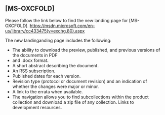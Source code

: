 ## [MS-OXCFOLD]
Please follow the link below to find the new landing page for [MS-OXCFOLD]. 
https://msdn.microsoft.com/en-us/library/cc433475(v=exchg.80).aspx

The new landinganding page includes the following:
- The ability to download the preview, published, and previous versions of the documents in PDF
- and .docx format.
- A short abstract describing the document.
- An RSS subscription.
- Published dates for each version.
- Revision type (protocol or document revision) and an indication of whether the changes were
major or minor.
- A link to the errata when available.
- The navigation allows you to find subcollections within the product collection and download a
zip file of any collection.
Links to development resources.